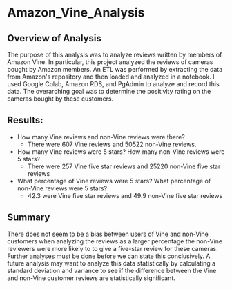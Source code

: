 # Amazon_Vine_Analysis

## Overview of Analysis

The purpose of this analysis was to analyze reviews written by members of Amazon Vine. In particular, this project analyzed the reviews of cameras bought by Amazon members. An ETL was performed by extracting the data from Amazon's repository and then loaded and analyzed in a notebook. I used Google Colab, Amazon RDS, and PgAdmin to analyze and record this data. The overarching goal was to determine the positivity rating on the cameras bought by these customers.

## Results:
- How many Vine reviews and non-Vine reviews were there?
  - There were 607 Vine reviews and 50522 non-Vine reviews.
- How many Vine reviews were 5 stars? How many non-Vine reviews were 5 stars?
  - There were 257 Vine five star reviews and 25220 non-Vine five star reviews
- What percentage of Vine reviews were 5 stars? What percentage of non-Vine reviews were 5 stars?
  - 42.3 were Vine five star reviews and 49.9 non-Vine five star reviews

## Summary
There does not seem to be a bias between users of Vine and non-Vine customers when analyzing the reviews as a larger percentage the non-Vine reviewers were more likely to to give a five-star review for these cameras. Further analyses must be done before we can state this conclusively. A future analysis may want to analyze this data statistically by calculating a standard deviation and variance to see if the difference between the Vine and non-Vine customer reviews are statistically significant.

